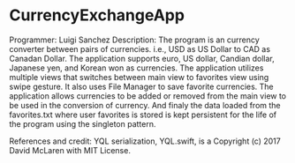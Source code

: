 # CurrencyExchangeApp

Programmer: Luigi Sanchez
Description: The program is an currency converter between pairs of currencies. i.e., USD as US Dollar to CAD as Canadan Dollar. 
             The application supports euro, US dollar, Candian dollar, Japanese yen, and Korean won as currencies.
             The application utilizes multiple views that switches between main view to favorites view using swipe gesture.
             It also uses File Manager to save favorite currencies.
             The application allows currencies to be added or removed from the main view to be used in the conversion of currency.
             And finaly the data loaded from the favorites.txt where user favorites is stored is kept persistent for the life of the 
             program using the singleton pattern.
             
References and credit:
  YQL serialization, YQL.swift, is a  Copyright (c) 2017 David McLaren with MIT License.
  
